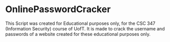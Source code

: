 # OnlinePasswordCracker
This Script was created for Educational purposes only, for the CSC 347 (Information Security) course of UofT. It is made to crack the username and passwords of a website created for these educational purposes only.
